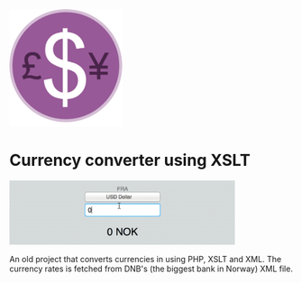 <img src="https://github.com/kleinrein/currency-xslt/blob/master/favicon.png" width="200">

# Currency converter using XSLT

<img src="https://github.com/kleinrein/currency-xslt/blob/master/images/currency-xslt.gif" width="400">

An old project that converts currencies in using PHP, XSLT and XML.
The currency rates is fetched from DNB's (the biggest bank in Norway) XML file.